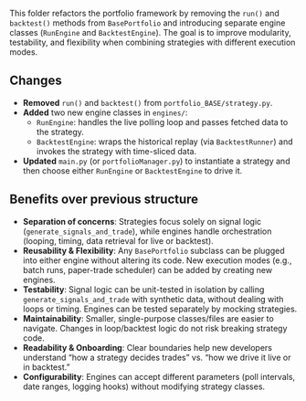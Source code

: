 This folder refactors the portfolio framework by removing the `run()` and `backtest()` methods from `BasePortfolio` and introducing separate engine classes (`RunEngine` and `BacktestEngine`). The goal is to improve modularity, testability, and flexibility when combining strategies with different execution modes.

## Changes

- **Removed** `run()` and `backtest()` from `portfolio_BASE/strategy.py`.
- **Added** two new engine classes in `engines/`:
  - `RunEngine`: handles the live polling loop and passes fetched data to the strategy.
  - `BacktestEngine`: wraps the historical replay (via `BacktestRunner`) and invokes the strategy with time-sliced data.
- **Updated** `main.py` (or `portfolioManager.py`) to instantiate a strategy and then choose either `RunEngine` or `BacktestEngine` to drive it.

## Benefits over previous structure

- **Separation of concerns**: Strategies focus solely on signal logic (`generate_signals_and_trade`), while engines handle orchestration (looping, timing, data retrieval for live or backtest).
- **Reusability & Flexibility**: Any `BasePortfolio` subclass can be plugged into either engine without altering its code. New execution modes (e.g., batch runs, paper-trade scheduler) can be added by creating new engines.
- **Testability**: Signal logic can be unit-tested in isolation by calling `generate_signals_and_trade` with synthetic data, without dealing with loops or timing. Engines can be tested separately by mocking strategies.
- **Maintainability**: Smaller, single-purpose classes/files are easier to navigate. Changes in loop/backtest logic do not risk breaking strategy code.
- **Readability & Onboarding**: Clear boundaries help new developers understand “how a strategy decides trades” vs. “how we drive it live or in backtest.”
- **Configurability**: Engines can accept different parameters (poll intervals, date ranges, logging hooks) without modifying strategy classes.
